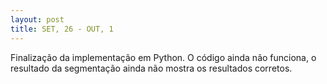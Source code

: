 ```yaml
---
layout: post
title: SET, 26 - OUT, 1
---
```


Finalização da implementação em Python. O código ainda não funciona,
o resultado da segmentação ainda não mostra os resultados
corretos.
